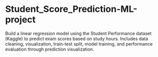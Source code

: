 # Student_Score_Prediction-ML-project
Build a linear regression model using the Student Performance dataset (Kaggle) to predict exam scores based on study hours. Includes data cleaning, visualization, train-test split, model training, and performance evaluation through prediction visualization.
